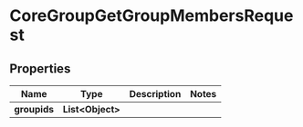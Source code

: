 

# CoreGroupGetGroupMembersRequest


## Properties

| Name | Type | Description | Notes |
|------------ | ------------- | ------------- | -------------|
|**groupids** | **List&lt;Object&gt;** |  |  |



